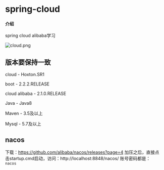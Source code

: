 # spring-cloud

#### 介绍
spring cloud alibaba学习

![cloud.png](https://p3-juejin.byteimg.com/tos-cn-i-k3u1fbpfcp/b791acba41aa40469d8d6cbac39f7adc~tplv-k3u1fbpfcp-watermark.image?)

## 版本要保持一致

cloud - Hoxton.SR1

boot - 2.2.2.RELEASE

cloud alibaba - 2.1.0.RELEASE

Java - Java8

Maven - 3.5及以上

Mysql - 5.7及以上

## nacos
下载：https://github.com/alibaba/nacos/releases?page=4
加压之后，直接点击startup.cmd启动，访问：http://localhost:8848/nacos/  账号密码都是：`nacos`


